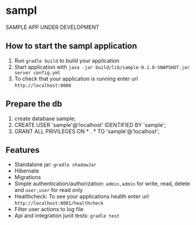 # sampl

SAMPLE APP UNDER DEVELOPMENT

How to start the sampl application
---

1. Run `gradle build` to build your application
1. Start application with `java -jar build/lib/sample-0.1.0-SNAPSHOT.jar server config.yml`
1. To check that your application is running enter url `http://localhost:8080`

Prepare the db
---

1. create database sample;
2. CREATE USER 'sample'@'localhost' IDENTIFIED BY 'sample';
3. GRANT ALL PRIVILEGES ON * . * TO 'sample'@'localhost';


Features
---

* Standalone jar: `gradle shadowJar`
* Hibernate 
* Migrations
* Simple authentication/authorization: `admin,admin` for write, read, delete and `user,user` for read only
* Healthcheck: To see your applications health enter url `http://localhost:8081/healthcheck`
* Filter user actions to log file
* Api and integration junit tests: `gradle test`